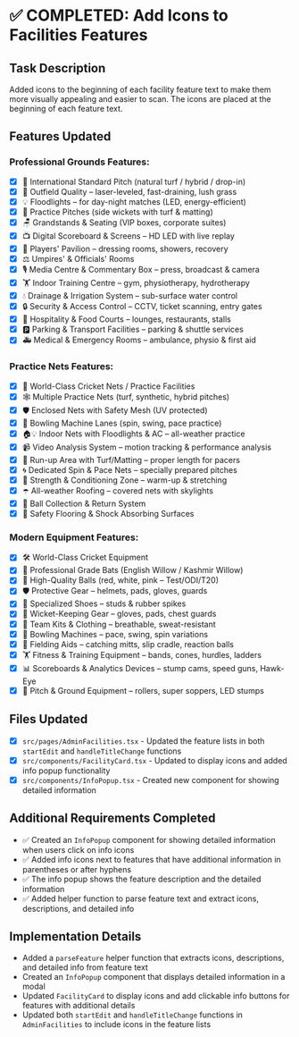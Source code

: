# ✅ COMPLETED: Add Icons to Facilities Features

## Task Description
Added icons to the beginning of each facility feature text to make them more visually appealing and easier to scan. The icons are placed at the beginning of each feature text.

## Features Updated

### Professional Grounds Features:
- [x] 🏏 International Standard Pitch (natural turf / hybrid / drop-in)
- [x] 🌱 Outfield Quality – laser-leveled, fast-draining, lush grass
- [x] 💡 Floodlights – for day-night matches (LED, energy-efficient)
- [x] 🎳 Practice Pitches (side wickets with turf & matting)
- [x] 🪑 Grandstands & Seating (VIP boxes, corporate suites)
- [x] 📺 Digital Scoreboard & Screens – HD LED with live replay
- [x] 🚿 Players' Pavilion – dressing rooms, showers, recovery
- [x] ⚖️ Umpires' & Officials' Rooms
- [x] 🎙️ Media Centre & Commentary Box – press, broadcast & camera
- [x] 🏋️ Indoor Training Centre – gym, physiotherapy, hydrotherapy
- [x] 💧 Drainage & Irrigation System – sub-surface water control
- [x] 🔒 Security & Access Control – CCTV, ticket scanning, entry gates
- [x] 🍔 Hospitality & Food Courts – lounges, restaurants, stalls
- [x] 🅿️ Parking & Transport Facilities – parking & shuttle services
- [x] 🚑 Medical & Emergency Rooms – ambulance, physio & first aid

### Practice Nets Features:
- [x] 🏏 World-Class Cricket Nets / Practice Facilities
- [x] 🕸️ Multiple Practice Nets (turf, synthetic, hybrid pitches)
- [x] 🛡️ Enclosed Nets with Safety Mesh (UV protected)
- [x] 🎯 Bowling Machine Lanes (spin, swing, pace practice)
- [x] 🏠💡 Indoor Nets with Floodlights & AC – all-weather practice
- [x] 📹 Video Analysis System – motion tracking & performance analysis
- [x] 🏃 Run-up Area with Turf/Matting – proper length for pacers
- [x] 🌀 Dedicated Spin & Pace Nets – specially prepared pitches
- [x] 💪 Strength & Conditioning Zone – warm-up & stretching
- [x] ☂️ All-weather Roofing – covered nets with skylights
- [x] 🔄 Ball Collection & Return System
- [x] 🦺 Safety Flooring & Shock Absorbing Surfaces

### Modern Equipment Features:
- [x] 🛠️ World-Class Cricket Equipment
- [x] 🏏 Professional Grade Bats (English Willow / Kashmir Willow)
- [x] 🏐 High-Quality Balls (red, white, pink – Test/ODI/T20)
- [x] 🛡️ Protective Gear – helmets, pads, gloves, guards
- [x] 👟 Specialized Shoes – studs & rubber spikes
- [x] 🧤 Wicket-Keeping Gear – gloves, pads, chest guards
- [x] 👕 Team Kits & Clothing – breathable, sweat-resistant
- [x] 🎯 Bowling Machines – pace, swing, spin variations
- [x] 🤲 Fielding Aids – catching mitts, slip cradle, reaction balls
- [x] 🏋️ Fitness & Training Equipment – bands, cones, hurdles, ladders
- [x] 📊 Scoreboards & Analytics Devices – stump cams, speed guns, Hawk-Eye
- [x] 🚜 Pitch & Ground Equipment – rollers, super soppers, LED stumps

## Files Updated
- [x] `src/pages/AdminFacilities.tsx` - Updated the feature lists in both `startEdit` and `handleTitleChange` functions
- [x] `src/components/FacilityCard.tsx` - Updated to display icons and added info popup functionality
- [x] `src/components/InfoPopup.tsx` - Created new component for showing detailed information

## Additional Requirements Completed
- ✅ Created an `InfoPopup` component for showing detailed information when users click on info icons
- ✅ Added info icons next to features that have additional information in parentheses or after hyphens
- ✅ The info popup shows the feature description and the detailed information
- ✅ Added helper function to parse feature text and extract icons, descriptions, and detailed info

## Implementation Details
- Added a `parseFeature` helper function that extracts icons, descriptions, and detailed info from feature text
- Created an `InfoPopup` component that displays detailed information in a modal
- Updated `FacilityCard` to display icons and add clickable info buttons for features with additional details
- Updated both `startEdit` and `handleTitleChange` functions in `AdminFacilities` to include icons in the feature lists
